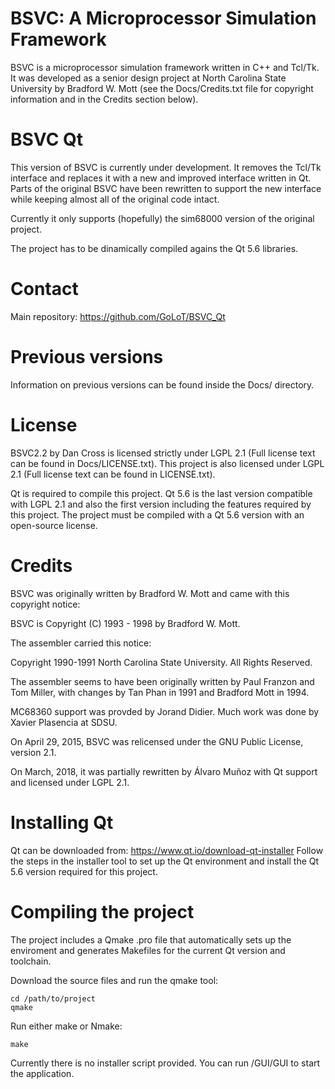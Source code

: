 BSVC: A Microprocessor Simulation Framework
===========================================
BSVC is a microprocessor simulation framework written in C++ and Tcl/Tk.
It was developed as a senior design project at North Carolina State University by Bradford W. Mott (see the Docs/Credits.txt file for copyright information and in the Credits section below).

# BSVC Qt

This version of BSVC is currently under development. It removes the Tcl/Tk interface and replaces it with a new and improved interface written in Qt.
Parts of the original BSVC have been rewritten to support the new interface while keeping almost all of the original code intact.

Currently it only supports (hopefully) the sim68000 version of the original project.

The project has to be dinamically compiled agains the Qt 5.6 libraries.

# Contact

Main repository: https://github.com/GoLoT/BSVC_Qt

# Previous versions

Information on previous versions can be found inside the Docs/ directory.

# License 

BSVC2.2 by Dan Cross is licensed strictly under LGPL 2.1 (Full license text can be found in Docs/LICENSE.txt).
This project is also licensed under LGPL 2.1 (Full license text can be found in LICENSE.txt).

Qt is required to compile this project. Qt 5.6 is the last version compatible with LGPL 2.1 and also the first version including the features required by this project. The project must be compiled with a Qt 5.6 version with an open-source license.

# Credits

BSVC was originally written by Bradford W. Mott and came with this copyright notice:

BSVC is Copyright (C) 1993 - 1998 by Bradford W. Mott.

The assembler carried this notice:

Copyright 1990-1991 North Carolina State University. All Rights Reserved.

The assembler seems to have been originally written by Paul Franzon and Tom Miller, with changes by Tan Phan in 1991 and Bradford Mott in 1994.

MC68360 support was provded by Jorand Didier.  Much work was done by Xavier Plasencia at SDSU.

On April 29, 2015, BSVC was relicensed under the GNU Public License, version 2.1.

On March, 2018, it was partially rewritten by Álvaro Muñoz with Qt support and licensed under LGPL 2.1.

# Installing Qt

Qt can be downloaded from: https://www.qt.io/download-qt-installer
Follow the steps in the installer tool to set up the Qt environment and install the Qt 5.6 version required for this project.

# Compiling the project

The project includes a Qmake .pro file that automatically sets up the enviroment and generates Makefiles for the current Qt version and toolchain.

Download the source files and run the qmake tool:

```
cd /path/to/project
qmake
```
Run either make or Nmake:

```
make
```
Currently there is no installer script provided. You can run /GUI/GUI to start the application.